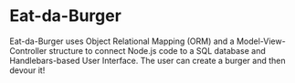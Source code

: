 # Eat-da-Burger

Eat-da-Burger uses Object Relational Mapping (ORM) and a Model-View-Controller structure to connect Node.js code to a SQL database and Handlebars-based User Interface. The user can create a burger and then devour it!